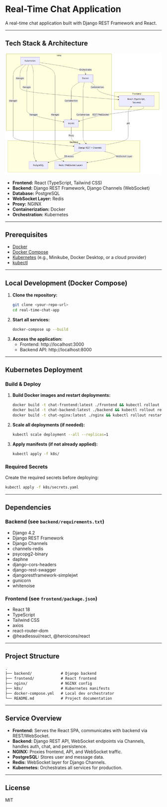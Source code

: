 # Real-Time Chat Application

A real-time chat application built with Django REST Framework and React.

---

## Tech Stack & Architecture

![Tech Stack Diagram](frontend/public/techstack.png)

- **Frontend:** React (TypeScript, Tailwind CSS)
- **Backend:** Django REST Framework, Django Channels (WebSocket)
- **Database:** PostgreSQL
- **WebSocket Layer:** Redis
- **Proxy:** NGINX
- **Containerization:** Docker
- **Orchestration:** Kubernetes

---

## Prerequisites

- [Docker](https://www.docker.com/)
- [Docker Compose](https://docs.docker.com/compose/)
- [Kubernetes](https://kubernetes.io/) (e.g., Minikube, Docker Desktop, or a cloud provider)
- [kubectl](https://kubernetes.io/docs/tasks/tools/)

---

## Local Development (Docker Compose)

1. **Clone the repository:**
   ```bash
   git clone <your-repo-url>
   cd real-time-chat-app
   ```
2. **Start all services:**
   ```bash
   docker-compose up --build
   ```
3. **Access the application:**
   - Frontend: http://localhost:3000
   - Backend API: http://localhost:8000

---

## Kubernetes Deployment

### Build & Deploy

1. **Build Docker images and restart deployments:**
   ```bash
   docker build -t chat-frontend:latest ./frontend && kubectl rollout restart deployment chat-frontend
   docker build -t chat-backend:latest ./backend && kubectl rollout restart deployment chat-backend
   docker build -t chat-nginx:latest ./nginx && kubectl rollout restart deployment chat-nginx
   ```
2. **Scale all deployments (if needed):**
   ```bash
   kubectl scale deployment --all --replicas=1
   ```
3. **Apply manifests (if not already applied):**
   ```bash
   kubectl apply -f k8s/
   ```

### Required Secrets

Create the required secrets before deploying:
```bash
kubectl apply -f k8s/secrets.yaml
```

---

## Dependencies

### Backend (see `backend/requirements.txt`)
- Django 4.2
- Django REST Framework
- Django Channels
- channels-redis
- psycopg2-binary
- daphne
- django-cors-headers
- django-rest-swagger
- djangorestframework-simplejwt
- gunicorn
- whitenoise

### Frontend (see `frontend/package.json`)
- React 18
- TypeScript
- Tailwind CSS
- axios
- react-router-dom
- @headlessui/react, @heroicons/react

---

## Project Structure
```
.
├── backend/             # Django backend
├── frontend/            # React frontend
├── nginx/               # NGINX config
├── k8s/                 # Kubernetes manifests
├── docker-compose.yml   # Local dev orchestrator
└── README.md            # Project documentation
```

---

## Service Overview
- **Frontend:** Serves the React SPA, communicates with backend via REST/WebSocket.
- **Backend:** Django REST API, WebSocket endpoints via Channels, handles auth, chat, and persistence.
- **NGINX:** Proxies frontend, API, and WebSocket traffic.
- **PostgreSQL:** Stores user and message data.
- **Redis:** WebSocket layer for Django Channels.
- **Kubernetes:** Orchestrates all services for production.

---

## License
MIT 